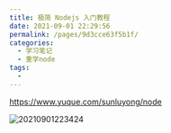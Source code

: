 ```yaml
---
title: 极简 Nodejs 入门教程
date: 2021-09-01 22:29:56
permalink: /pages/9d3cce63f5b1f/
categories:
  - 学习笔记
  - 重学node
tags:
  -
---
```


<https://www.yuque.com/sunluyong/node>

![20210901223424](https://gcore.jsdelivr.net/gh/wu529778790/image/blog/20210901223424.png)

<!-- more -->

